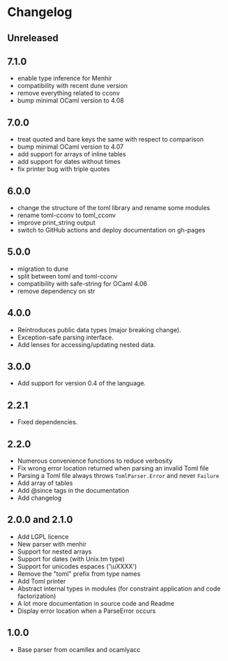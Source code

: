 # Changelog

## Unreleased

## 7.1.0

* enable type inference for Menhir
* compatibility with recent dune version
* remove everything related to cconv
* bump minimal OCaml version to 4.08

## 7.0.0

* treat quoted and bare keys the same with respect to comparison
* bump minimal OCaml version to 4.07
* add support for arrays of inline tables
* add support for dates without times
* fix printer bug with triple quotes

## 6.0.0

* change the structure of the toml library and rename some modules
* rename toml-cconv to toml_cconv
* improve print_string output
* switch to GitHub actions and deploy documentation on gh-pages

## 5.0.0

* migration to dune
* split between toml and toml-cconv
* compatibility with safe-string for OCaml 4.06
* remove dependency on str

## 4.0.0

* Reintroduces public data types (major breaking change).
* Exception-safe parsing interface.
* Add lenses for accessing/updating nested data.

## 3.0.0

* Add support for version 0.4 of the language.

## 2.2.1

* Fixed dependencies.

## 2.2.0

* Numerous convenience functions to reduce verbosity
* Fix wrong error location returned when parsing an invalid Toml file
* Parsing a Toml file always throws `TomlParser.Error` and never `Failure`
* Add array of tables
* Add @since tags in the documentation
* Add changelog

## 2.0.0 and 2.1.0

* Add LGPL licence
* New parser with menhir
* Support for nested arrays
* Support for dates (with Unix.tm type)
* Support for unicodes espaces ('\uXXXX')
* Remove the "toml" prefix from type names
* Add Toml printer
* Abstract internal types in modules (for constraint application and code
  factorization)
* A lot more documentation in source code and Readme
* Display error location when a ParseError occurs

## 1.0.0

* Base parser from ocamllex and ocamlyacc
